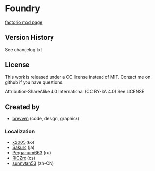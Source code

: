 # Foundry

[factorio mod page](https://mods.factorio.com/mod/bzfoundry)

## Version History
See changelog.txt

## License

This work is released under a CC license instead of MIT. Contact me on github if you have questions.

Attribution-ShareAlike 4.0 International (CC BY-SA 4.0) 
See LICENSE

## Created by

- [brevven](https://mods.factorio.com/user/brevven) (code, design, graphics)

### Localization

- [x2605](https://github.com/x2605) (ko)
- [Sakuro](https://github.com/sakuro) (ja)
- [Pergamum663](https://github.com/Pergamum663) (ru)
- [RiCZrd](https://mods.factorio.com/user/RiCZrd) (cs)
- [sunnytan53](https://github.com/sunnytan53) (zh-CN)
